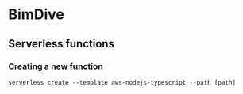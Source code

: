 # BimDive

## Serverless functions

### Creating a new function

```
serverless create --template aws-nodejs-typescript --path [path]
```
